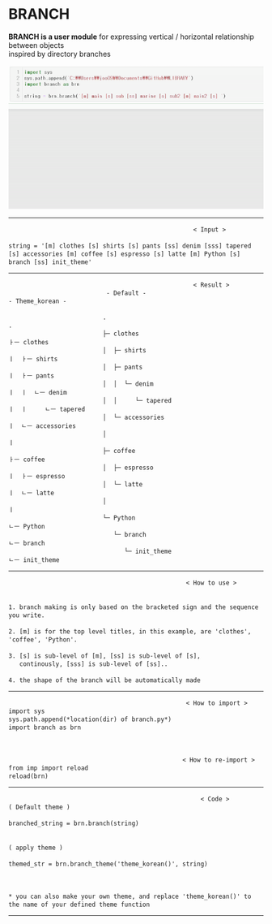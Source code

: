 # BRANCH
**BRANCH is a user module** for expressing vertical / horizontal relationship between objects  
inspired by directory branches
  
  

![](example_gif.gif)

  
  

******                                     

                                                       < Input >  
                                                       
    string = '[m] clothes [s] shirts [s] pants [ss] denim [sss] tapered [s] accessories [m] coffee [s] espresso [s] latte [m] Python [s] branch [ss] init_theme'   
              
***

                                                       < Result >  
                               - Default -                                    - Theme_korean -
                                                                              
                              .                                               .                                               
                              ├─ clothes                                      ㅏㅡ clothes 
                              │  ├─ shirts                                    ㅣ  ㅏㅡ shirts  
                              │  ├─ pants                                     ㅣ  ㅏㅡ pants   
                              │  │  └─ denim                                  ㅣ  ㅣ  ㄴㅡ denim  
                              │  │     └─ tapered                             ㅣ  ㅣ     ㄴㅡ tapered   
                              │  └─ accessories                               ㅣ  ㄴㅡ accessories   
                              │                                               ㅣ                     
                              ├─ coffee                                       ㅏㅡ coffee     
                              │  ├─ espresso                                  ㅣ  ㅏㅡ espresso    
                              │  └─ latte                                     ㅣ  ㄴㅡ latte  
                              │                                               ㅣ          
                              └─ Python                                       ㄴㅡ Python      
                                 └─ branch                                       ㄴㅡ branch       
                                    └─ init_theme                                   ㄴㅡ init_theme 

***                                       
        
                                                     < How to use >  
                                                     
                                                     
    1. branch making is only based on the bracketed sign and the sequence you write.
    
    2. [m] is for the top level titles, in this example, are 'clothes', 'coffee', 'Python'.
    
    3. [s] is sub-level of [m], [ss] is sub-level of [s], 
       continously, [sss] is sub-level of [ss]..
       
    4. the shape of the branch will be automatically made
   
    
***   

                                                     < How to import >  
    import sys
    sys.path.append(*location(dir) of branch.py*)
    import branch as brn


        
                                                    < How to re-import >  
    from imp import reload 
    reload(brn) 

***

                                                         < Code >  
    ( Default theme )                
    
    branched_string = brn.branch(string)
    
    
    ( apply theme )      
    
    themed_str = brn.branch_theme('theme_korean()', string)
    
    
    
    * you can also make your own theme, and replace 'theme_korean()' to the name of your defined theme function
    
***

